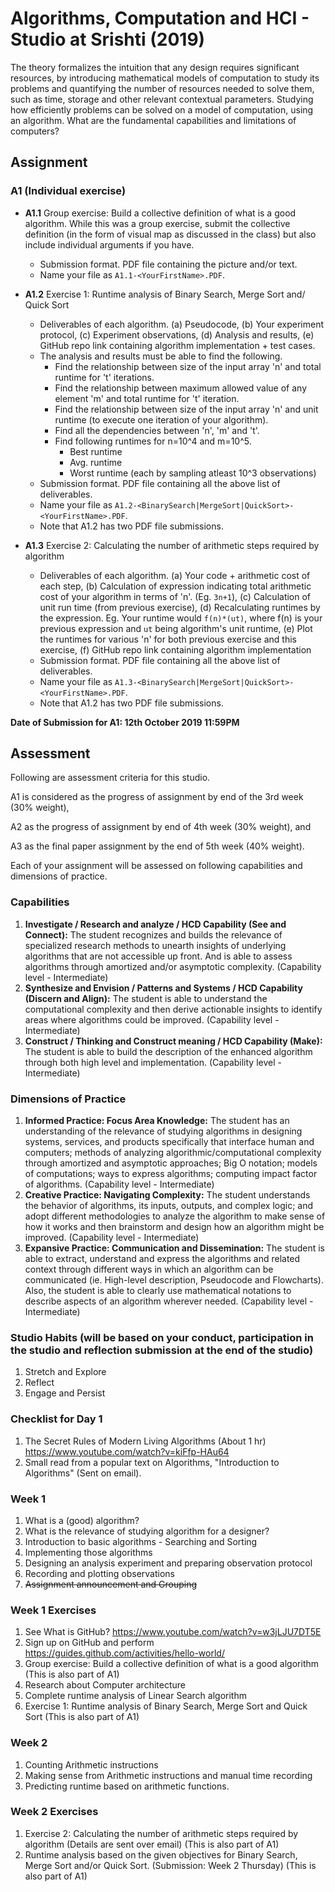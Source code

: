 # Algorithms, Computation and HCI - Studio at Srishti (2019)
The theory formalizes the intuition that any design requires significant resources, by introducing mathematical models of computation to study its problems and quantifying the number of resources needed to solve them, such as time, storage and other relevant contextual parameters. Studying how efficiently problems can be solved on a model of computation, using an algorithm. What are the fundamental capabilities and limitations of computers?

## Assignment

### A1 (Individual exercise)
- **A1.1** Group exercise: Build a collective definition of what is a good algorithm. While this was a group exercise, submit the collective definition (in the form of visual map as discussed in the class) but also include individual arguments if you have.
    - Submission format. PDF file containing the picture and/or text. 
    - Name your file as `A1.1-<YourFirstName>.PDF`.

- **A1.2** Exercise 1: Runtime analysis of Binary Search, Merge Sort and/ Quick Sort
    - Deliverables of each algorithm. (a) Pseudocode, (b) Your experiment protocol, (c) Experiment observations, (d) Analysis and results, (e) GitHub repo link containing algorithm implementation + test cases. 
    - The analysis and results must be able to find the following.
        - Find the relationship between size of the input array 'n' and total runtime for 't' iterations.
        - Find the relationship between maximum allowed value of any element 'm' and total runtime for 't' iteration.
        - Find the relationship between size of the input array 'n' and unit runtime (to execute one iteration of your algorithm).
        - Find all the dependencies between 'n', 'm' and 't'.
        - Find following runtimes for n=10^4 and m=10^5.
            - Best runtime
            - Avg. runtime
            - Worst runtime (each by sampling atleast 10^3 observations)
    - Submission format. PDF file containing all the above list of deliverables.
    - Name your file as `A1.2-<BinarySearch|MergeSort|QuickSort>-<YourFirstName>.PDF`.
    - Note that A1.2 has two PDF file submissions.
        
- **A1.3** Exercise 2: Calculating the number of arithmetic steps required by algorithm
    - Deliverables of each algorithm. (a) Your code + arithmetic cost of each step, (b) Calculation of expression indicating total arithmetic cost of your algorithm in terms of 'n'. (Eg. `3n+1`), (c) Calculation of unit run time (from previous exercise), (d) Recalculating runtimes by the expression. Eg. Your runtime would `f(n)*(ut)`, where f(n) is your previous expression and `ut` being algorithm's unit runtime, (e) Plot the runtimes for various 'n' for both previous exercise and this exercise, (f) GitHub repo link containing algorithm implementation
    - Submission format. PDF file containing all the above list of deliverables.
    - Name your file as `A1.3-<BinarySearch|MergeSort|QuickSort>-<YourFirstName>.PDF`.
    - Note that A1.2 has two PDF file submissions.
   
**Date of Submission for A1: 12th October 2019 11:59PM**
    
## Assessment
Following are assessment criteria for this studio.

A1 is considered as the progress of assignment by end of the 3rd week (30% weight), 

A2 as the progress of assignment by end of 4th week (30% weight), and

A3 as the final paper assignment by the end of 5th week (40% weight).

Each of your assignment will be assessed on following capabilities and dimensions of practice.

### Capabilities
1. **Investigate / Research and analyze / HCD Capability (See and Connect):** The student recognizes and builds the relevance of specialized research methods to unearth insights of underlying algorithms that are not accessible up front. And is able to assess algorithms through amortized and/or asymptotic complexity. (Capability level - Intermediate)
2. **Synthesize and Envision / Patterns and Systems / HCD Capability (Discern and Align):** The student is able to understand the computational complexity and then derive actionable insights to identify areas where algorithms could be improved. (Capability level - Intermediate)
3. **Construct / Thinking and Construct meaning / HCD Capability (Make):** The student is able to build the description of the enhanced algorithm through both high level and implementation. (Capability level - Intermediate)

### Dimensions of Practice
1. **Informed Practice: Focus Area Knowledge:** The student has an understanding of the relevance of studying algorithms in designing systems, services, and products specifically that interface human and computers; methods of analyzing algorithmic/computational complexity through amortized and asymptotic approaches; Big O notation; models of computations; ways to express algorithms; computing impact factor of algorithms. (Capability level - Intermediate)
2. **Creative Practice: Navigating Complexity:** The student understands the behavior of algorithms, its inputs, outputs, and complex logic; and adopt different methodologies to analyze the algorithm to make sense of how it works and then brainstorm and design how an algorithm might be improved. (Capability level - Intermediate)
3. **Expansive Practice: Communication and Dissemination:** The student is able to extract, understand and express the algorithms and related context through different ways in which an algorithm can be communicated (ie. High-level description, Pseudocode and Flowcharts). Also, the student is able to clearly use mathematical notations to describe aspects of an algorithm wherever needed. (Capability level - Intermediate)

### Studio Habits (will be based on your conduct, participation in the studio and reflection submission at the end of the studio)
1. Stretch and Explore
2. Reflect
3. Engage and Persist

### Checklist for Day 1
1. The Secret Rules of Modern Living Algorithms (About 1 hr) https://www.youtube.com/watch?v=kiFfp-HAu64
2. Small read from a popular text on Algorithms, "Introduction to Algorithms" (Sent on email).

### Week 1
1. What is a (good) algorithm?
2. What is the relevance of studying algorithm for a designer?
3. Introduction to basic algorithms - Searching and Sorting
4. Implementing those algorithms
5. Designing an analysis experiment and preparing observation protocol
6. Recording and plotting observations
7. ~~Assignment announcement and Grouping~~

### Week 1 Exercises
1. See What is GitHub? https://www.youtube.com/watch?v=w3jLJU7DT5E
2. Sign up on GitHub and perform https://guides.github.com/activities/hello-world/
3. Group exercise: Build a collective definition of what is a good algorithm (This is also part of A1)
4. Research about Computer architecture
5. Complete runtime analysis of Linear Search algorithm
6. Exercise 1: Runtime analysis of Binary Search, Merge Sort and Quick Sort (This is also part of A1)

### Week 2
1. Counting Arithmetic instructions
2. Making sense from Arithmetic instructions and manual time recording
3. Predicting runtime based on arithmetic functions.

### Week 2 Exercises
1. Exercise 2: Calculating the number of arithmetic steps required by algorithm (Details are sent over email) (This is also part of A1) 
1. Runtime analysis based on the given objectives for Binary Search, Merge Sort and/or Quick Sort. (Submission: Week 2 Thursday) (This is also part of A1)

